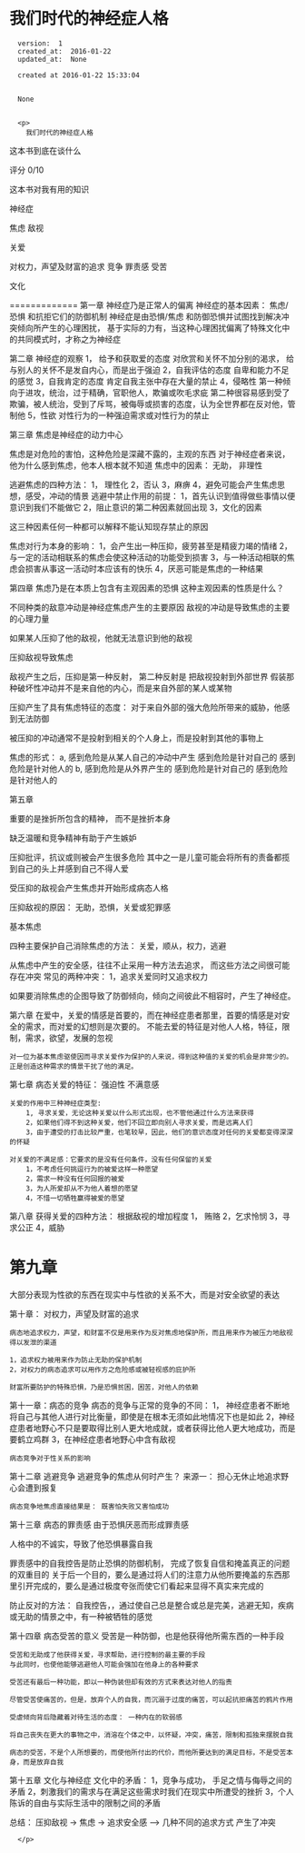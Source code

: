 
  # 我们时代的神经症人格

      version:  1
      created_at:  2016-01-22
      updated_at:  None

      created at 2016-01-22 15:33:04 


      None


      <p>
      	我们时代的神经症人格
这本书到底在谈什么

评分
0/10

这本书对我有用的知识

神经症

焦虑
敌视

关爱

对权力，声望及财富的追求
竞争
罪责感
受苦

文化

=============
第一章
神经症乃是正常人的偏离
神经症的基本因素： 焦虑/恐惧 和抗拒它们的防御机制
神经症是由恐惧/焦虑 和防御恐惧并试图找到解决冲突倾向所产生的心理困扰， 
基于实际的力有，当这种心理困扰偏离了特殊文化中的共同模式时，才称之为神经症

第二章
神经症的观察
1， 给予和获取爱的态度 
对欣赏和关怀不加分别的渴求， 给与别人的关怀不是发自内心，而是出于强迫
2，自我评估的态度
自卑和能力不足的感觉
3，自我肯定的态度
肯定自我主张中存在大量的禁止
4，侵略性
第一种倾向于进攻，统治，过于精确，官职他人，欺骗或吹毛求疵
第二种很容易感到受了欺骗，被人统治，受到了斥骂，被侮辱或损害的态度，认为全世界都在反对他，管制他
5，性欲
对性行为的一种强迫需求或对性行为的禁止


第三章
焦虑是神经症的动力中心

焦虑是对危险的害怕，这种危险是深藏不露的，主观的东西
对于神经症者来说，他为什么感到焦虑，他本人根本就不知道
焦虑中的因素： 无助， 非理性

逃避焦虑的四种方法：
1， 理性化
2，否认
3，麻痹
4，避免可能会产生焦虑思想，感受，冲动的情景
逃避中禁止作用的前提：
1，首先认识到值得做些事情以便意识到我们不能做它
2，阻止意识的第二种因素就回出现
3，文化的因素

这三种因素任何一种都可以解释不能认知现存禁止的原因

焦虑对行为本身的影响：
1，会产生出一种压抑，疲劳甚至是精疲力竭的情绪
2，与一定的活动相联系的焦虑会使这种活动的功能受到损害
3，与一种活动相联的焦虑会损害从事这一活动时本应该有的快乐
4，厌恶可能是焦虑的一种结果

第四章
焦虑乃是在本质上包含有主观因素的恐惧
这种主观因素的性质是什么？

不同种类的敌意冲动是神经症焦虑产生的主要原因
敌视的冲动是导致焦虑的主要的心理力量

如果某人压抑了他的敌视，他就无法意识到他的敌视

压抑敌视导致焦虑

敌视产生之后，压抑是第一种反射， 第二种反射是 把敌视投射到外部世界
假装那种破坏性冲动并不是来自他的内心，而是来自外部的某人或某物

压抑产生了具有焦虑特征的态度： 对于来自外部的强大危险所带来的威胁，他感到无法防御

被压抑的冲动通常不是投射到相关的个人身上，而是投射到其他的事物上


焦虑的形式：
a, 感到危险是从某人自己的冲动中产生
感到危险是针对自己的
感到危险是针对他人的
b, 感到危险是从外界产生的
感到危险是针对自己的
感到危险是针对他人的

第五章

重要的是挫折所包含的精神， 而不是挫折本身

缺乏温暖和竞争精神有助于产生嫉妒

压抑批评，抗议或则被会产生很多危险 
其中之一是儿童可能会将所有的责备都揽到自己的头上并感到自己不得人爱

受压抑的敌视会产生焦虑并开始形成病态人格

压抑敌视的原因：
无助，恐惧，关爱或犯罪感

基本焦虑

四种主要保护自己消除焦虑的方法：
关爱，顺从，权力，逃避

从焦虑中产生的安全感，往往不止采用一种方法去追求， 而这些方法之间很可能存在冲突
常见的两种冲突：
1，追求关爱同时又追求权力

如果要消除焦虑的企图导致了防御倾向，倾向之间彼此不相容时，产生了神经症。

第六章 
	在爱中，关爱的情感是首要的，而在神经症患者那里，首要的情感是对安全的需求，而对爱的幻想则是次要的。 
	不能去爱的特征是对他人人格，特征，限制，需求，欲望，发展的忽视 

	对一位为基本焦虑驱使因而寻求关爱作为保护的人来说，得到这种值的关爱的机会是非常少的。 
	正是创造这种需求的情景干扰了他的满足。 

第七章 
	病态关爱的特征： 
		强迫性 
		不满意感 
	 
	关爱的作用中三种神经症类型: 
		1, 寻求关爱，无论这种关爱以什么形式出现，也不管他通过什么方法来获得 
		2，如果他们得不到这种关爱，他们不回立即向别人寻求关爱，而是远离人们 
		3，由于遭受的打击比较严重，也笔较早，因此，他们的意识态度对任何的关爱都变得深深的怀疑 
 
	对关爱的不满足感：它要求的是没有任何条件，没有任何保留的关爱 
		1，不考虑任何挑逗行为的被爱这样一种愿望 
		2，需求一种没有任何回报的被爱 
		3，为人所爱却从不为他人着想的愿望	 
		4，不惜一切牺牲赢得被爱的愿望 

第八章 
	获得关爱的四种方法： 根据敌视的增加程度 
		1， 贿赂 
		2，乞求怜悯 
		3，寻求公正 
		4，威胁


第九章 
================ 

大部分表现为性欲的东西在现实中与性欲的关系不大，而是对安全欲望的表达 


第十章： 对权力，声望及财富的追求 

	病态地追求权力，声望，和财富不仅是用来作为反对焦虑地保护所，而且用来作为被压力地敌视得以发泄的渠道 

	1，追求权力被用来作为防止无助的保护机制 
	2，对权力的病态追求可以用作方之危险感或被轻视感的庇护所 
	 
	财富所要防护的特殊恐惧，乃是恐惧贫困，困苦，对他人的依赖 


第十一章：病态的竞争 
	病态的竞争与正常的竞争的不同： 
	1， 神经症患者不断地将自己与其他人进行对比衡量，即使是在根本无须如此地情况下也是如此 
	2，神经症患者地野心不只是要取得比别人更大地成就，或者获得比他人更大地成功，而是要鹤立鸡群 
	3，在神经症患者地野心中含有敌视 

	病态竞争对于性关系的影响

第十二章 逃避竞争 
	逃避竞争的焦虑从何时产生？ 
		来源一：  担心无休止地追求野心会遭到报复 

	病态竞争地焦虑直接结果是： 既害怕失败又害怕成功 

第十三章 病态的罪责感 
	 由于恐惧厌恶而形成罪责感 

人格中的不诚实，导致了他恐惧暴露自我 

罪责感中的自我控告是防止恐惧的防御机制， 完成了恢复自信和掩盖真正的问题的双重目的 
关于后一个目的，要么是通过将人们的注意力从他所要掩盖的东西那里引开完成的，要么是通过极度夸张而使它们看起来显得不真实来完成的 

防止反对的方法： 自我控告，，通过使自己总是整合或总是完美，逃避无知，疾病或无助的情景之中，有一种被牺牲的感觉 




第十四章 病态受苦的意义 
	受苦是一种防御，也是他获得他所需东西的一种手段 

	受苦和无助成了他获得关爱，寻求帮助，进行控制的最主要的手段 
	与此同时，也使他能够逃避他人可能会强加在他身上的各种要求 

	受苦还有最后一种功能，即以一种伪装但却有效的方式来表达对他人的指责 

	尽管受苦使痛苦的，但是，放弃个人的自我，而沉溺于过度的痛苦，可以起抗拒痛苦的鸦片作用 

	受虐倾向背后隐藏着对待生活的态度： 一种内在的软弱感 

	将自己丧失在更大的事物之中，消溶在个体之中，以怀疑，冲突，痛苦，限制和孤独来摆脱自我 

	病态的受苦，不是个人所想要的，而使他所付出的代价，而他所要达到的满足目标，不是受苦本身，而是放弃自我 

第十五章 文化与神经症 
	文化中的矛盾： 
		1，竞争与成功， 手足之情与侮辱之间的矛盾 
		2，刺激我们的需求与在满足这些需求时我们在现实中所遭受的挫折 
		3，个人陈诉的自由与实际生活中的限制之间的矛盾 

	 
	 

总结：
压抑敌视 -> 焦虑  -> 追求安全感  --> 几种不同的追求方式 产生了冲突

	 
      </p>

  